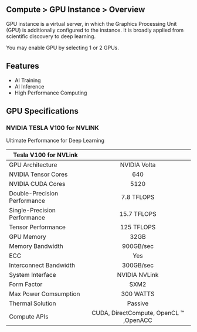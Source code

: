 ## Compute > GPU Instance > Overview

GPU instance is a virtual server, in which the Graphics Processing Unit (GPU) is additionally configured to the instance. 
It is broadly applied from scientific discovery to deep learning. 

 You may enable GPU by selecting 1 or 2 GPUs. 

## Features 

* AI Training 
* AI Inference 
* High Performance Computing 

## GPU Specifications  

### NVIDIA TESLA V100 for NVLINK

Ultimate Performance for Deep Learning 

| Tesla V100 for NVLink |  |
| --- | :---: |
| GPU Architecture | NVIDIA Volta |
| NVIDIA Tensor Cores | 640 |
| NVIDIA CUDA Cores | 5120 |
| Double-Precision Performance | 7.8 TFLOPS |
| Single-Precision Performance | 15.7 TFLOPS |
| Tensor Performance | 125 TFLOPS |
| GPU Memory | 32GB |
| Memory Bandwidth | 900GB/sec |
| ECC | Yes |
| Interconnect Bandwidth | 300GB/sec |
| System Interface | NVIDIA NVLink |
| Form Factor | SXM2 |
| Max Power Comsumption | 300 WATTS |
| Thermal Solution | Passive |
| Compute APIs | CUDA, DirectCompute, OpenCL ™ ,OpenACC |
